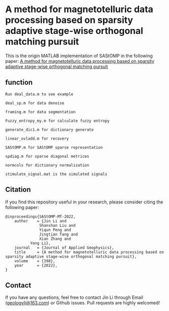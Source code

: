 # A method for magnetotelluric data processing based on sparsity adaptive stage-wise orthogonal matching pursuit
This is the origin MATLAB implementation of SAStOMP in the following paper:
[A method for magnetotelluric data processing based on sparsity adaptive stage-wise orthogonal matching pursuit](https://doi.org/10.1016/j.jappgeo.2022.104577)

## function
```
Run deal_data.m to see example

deal_sp.m for data denoise

framing.m for data segmentation

Fuzzy_entropy_my.m for calculate fuzzy entropy

generate_dic1.m for dictionary generate

linear_ovladd.m for recovery

SAStOMP.m for SAStOMP sparse representation

spdiag.m for sparse diagonal metrices

normcols for dictionary normalization

stimulate_signal.mat is the simulated signals
```


## <span id="citelink">Citation</span>
If you find this repository useful in your research, please consider citing the following paper:

```
@inproceedings{SAStOMP-MT-2022,
    author    = {Jin Li and
               Shanshan Liu and
               Yiqun Peng and
               Jingtian Tang and
               Xian Zhang and
	       Yong Li},
	journal   = {Journal of Applied Geophysics},
	title     = {A method for magnetotelluric data processing based on sparsity adaptive stage-wise orthogonal matching pursuit},
    volume    = {198},
    year      = {2022},
}
```
## Contact
If you have any questions, feel free to contact Jin Li through Email (geologylj@163.com) or Github issues. Pull requests are highly welcomed!
